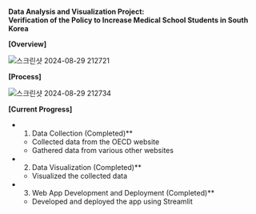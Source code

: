 **Data Analysis and Visualization Project:   
Verification of the Policy to Increase Medical School Students in South Korea**

**\[Overview\]**

![스크린샷 2024-08-29 212721](https://github.com/user-attachments/assets/2be8afae-8268-47f8-a0ed-5131b101ed78)


**\[Process\]**

![스크린샷 2024-08-29 212734](https://github.com/user-attachments/assets/d2a4492e-c8d7-4c08-81e2-b4f8d9911219)


**\[Current Progress\]**

* 1. Data Collection (Completed)**  
  * Collected data from the OECD website  
  * Gathered data from various other websites  
* 2. Data Visualization (Completed)**  
  * Visualized the collected data  
* 3. Web App Development and Deployment (Completed)**  
  * Developed and deployed the app using Streamlit


